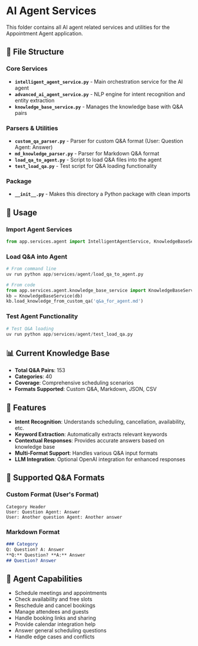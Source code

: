 # AI Agent Services

This folder contains all AI agent related services and utilities for the Appointment Agent application.

## 📁 File Structure

### Core Services
- **`intelligent_agent_service.py`** - Main orchestration service for the AI agent
- **`advanced_ai_agent_service.py`** - NLP engine for intent recognition and entity extraction
- **`knowledge_base_service.py`** - Manages the knowledge base with Q&A pairs

### Parsers & Utilities
- **`custom_qa_parser.py`** - Parser for custom Q&A format (User: Question Agent: Answer)
- **`md_knowledge_parser.py`** - Parser for Markdown Q&A format
- **`load_qa_to_agent.py`** - Script to load Q&A files into the agent
- **`test_load_qa.py`** - Test script for Q&A loading functionality

### Package
- **`__init__.py`** - Makes this directory a Python package with clean imports

## 🚀 Usage

### Import Agent Services
```python
from app.services.agent import IntelligentAgentService, KnowledgeBaseService
```

### Load Q&A into Agent
```python
# From command line
uv run python app/services/agent/load_qa_to_agent.py

# From code
from app.services.agent.knowledge_base_service import KnowledgeBaseService
kb = KnowledgeBaseService(db)
kb.load_knowledge_from_custom_qa('q&a_for_agent.md')
```

### Test Agent Functionality
```python
# Test Q&A loading
uv run python app/services/agent/test_load_qa.py
```

## 📊 Current Knowledge Base

- **Total Q&A Pairs**: 153
- **Categories**: 40
- **Coverage**: Comprehensive scheduling scenarios
- **Formats Supported**: Custom Q&A, Markdown, JSON, CSV

## 🔧 Features

- **Intent Recognition**: Understands scheduling, cancellation, availability, etc.
- **Keyword Extraction**: Automatically extracts relevant keywords
- **Contextual Responses**: Provides accurate answers based on knowledge base
- **Multi-Format Support**: Handles various Q&A input formats
- **LLM Integration**: Optional OpenAI integration for enhanced responses

## 📝 Supported Q&A Formats

### Custom Format (User's Format)
```
Category Header
User: Question Agent: Answer
User: Another question Agent: Another answer
```

### Markdown Format
```markdown
### Category
Q: Question? A: Answer
**Q:** Question? **A:** Answer
## Question? Answer
```

## 🎯 Agent Capabilities

- Schedule meetings and appointments
- Check availability and free slots
- Reschedule and cancel bookings
- Manage attendees and guests
- Handle booking links and sharing
- Provide calendar integration help
- Answer general scheduling questions
- Handle edge cases and conflicts 